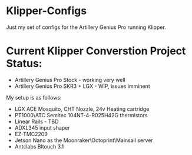 # Klipper-Configs
Just my set of configs for the Artillery Genius Pro running Klipper.

# Current Klipper Converstion Project Status:
- Artillery Genius Pro Stock - working very well
- Artillery Genius Pro SKR3 + LGX - WIP, issues imminent 

My setup is as follows:
- LGX ACE Mosquito, CHT Nozzle, 24v Heating cartridge
- PT1000\ATC Semitec 104NT-4-R025H42G thermistors
- Linear Rails - TBD
- ADXL345 input shaper
- EZ-TMC2209
- Jetson Nano as the Moonraker\Octoprint\Mainsail server
- Antclabs Bltouch 3.1
